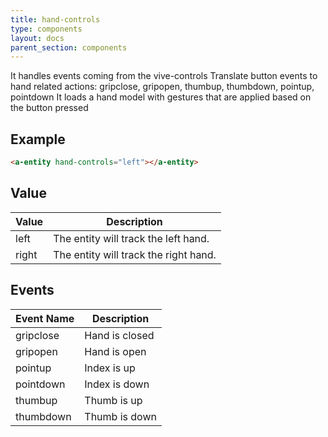 ```yaml
---
title: hand-controls
type: components
layout: docs
parent_section: components
---
```


It handles events coming from the vive-controls
Translate button events to hand related actions:
gripclose, gripopen, thumbup, thumbdown, pointup, pointdown
It loads a hand model with gestures that are applied based
on the button pressed

## Example

```html
<a-entity hand-controls="left"></a-entity>
```

## Value

| Value | Description                           |
|-------|---------------------------------------|
| left  | The entity will track the left hand.  |
| right | The entity will track the right hand. |                                             |

## Events

| Event Name   | Description                                                                                 |
| ----------   | ------------------------------------------------------------------------------------------- |
| gripclose    | Hand is closed
| gripopen     | Hand is open
| pointup      | Index is up
| pointdown    | Index is down
| thumbup      | Thumb is up
| thumbdown    | Thumb is down
